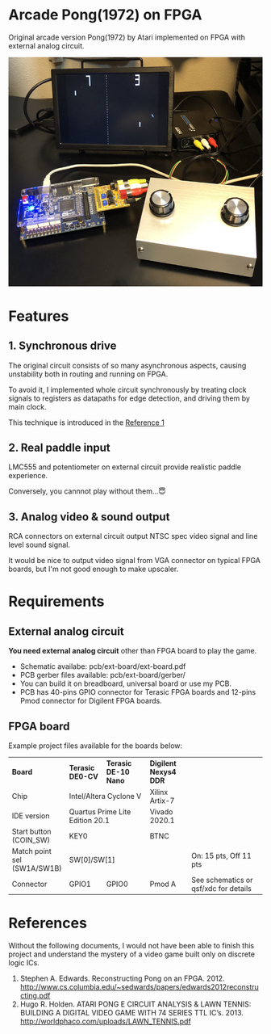 # Arcade Pong(1972) on FPGA
Original arcade version Pong(1972) by Atari implemented on FPGA with external analog circuit. 

![alt text](https://github.com/bellwood420/pong-arcade-fpga/blob/master/image.jpg?raw=true "Image")


# Features

## 1. Synchronous drive

The original circuit consists of so many asynchronous aspects, causing unstability both in routing and running on FPGA.  

To avoid it, I implemented whole circuit synchronously by treating clock signals to registers as datapaths for edge detection,
and driving them by main clock.  

This technique is introduced in the [Reference 1](#References)

## 2. Real paddle input

LMC555 and potentiometer on external circuit provide realistic paddle experience.  

Conversely, you cannnot play without them...😇

## 3. Analog video & sound output

RCA connectors on external circuit output NTSC spec video signal and line level sound signal.  

It would be nice to output video signal from VGA connector on typical FPGA boards, but I'm not good enough to make upscaler. 


# Requirements

## External analog circuit
**You need external analog circuit** other than FPGA board to play the game.
- Schematic availabe: pcb/ext-board/ext-board.pdf
- PCB gerber files available: pcb/ext-board/gerber/
- You can build it on breadboard, universal board or use my PCB.
- PCB has 40-pins GPIO connector for Terasic FPGA boards and 12-pins Pmod connector for Digilent FPGA boards.

## FPGA board

Example project files available for the boards below:

<table>
  <tr>
    <th align="left">Board</th>
    <th align="left">Terasic<br>DE0-CV</th>
    <th align="left">Terasic<br>DE-10 Nano</th>
    <th align="left">Digilent<br>Nexys4 DDR</th>
    <th></th>
  </tr>
  <tr>
    <td>Chip</td>
    <td colspan="2">Intel/Altera Cyclone V</td>
    <td>Xilinx Artix-7</td>
    <td></td>
  </tr>
  <tr>
    <td>IDE version</td>
    <td colspan="2">Quartus Prime Lite Edition 20.1</td>
    <td>Vivado 2020.1</td>
    <td></td>
  </tr>
  <tr>
    <td>Start button<br>(COIN_SW)</td>
    <td colspan="2">KEY0</td>
    <td>BTNC</td>
    <td></td>
  </tr>
  <tr>
    <td>Match point sel<br>(SW1A/SW1B)</td>
    <td colspan="3">SW[0]/SW[1]</td>
    <td>On: 15 pts, Off 11 pts</td>
  </tr>
  <tr>
    <td>Connector</td>
    <td>GPIO1</td>
    <td>GPIO0</td>
    <td>Pmod A</td>
    <td>See schematics or qsf/xdc for details</td>
  </tr>
</table>

# References
Without the following documents, I would not have been able to finish this project and understand the mystery of a video game built only on discrete logic ICs. 

1. Stephen A. Edwards. Reconstructing Pong on an FPGA. 2012.  
  http://www.cs.columbia.edu/~sedwards/papers/edwards2012reconstructing.pdf
2. Hugo R. Holden. ATARI PONG E CIRCUIT ANALYSIS & LAWN TENNIS: BUILDING A DIGITAL VIDEO GAME WITH 74 SERIES TTL IC’s. 2013.  
  http://worldphaco.com/uploads/LAWN_TENNIS.pdf
